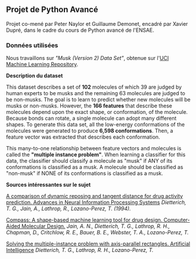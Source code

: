 ## Projet de Python Avancé

Projet co-mené par Peter Naylor et Guillaume Demonet, encadré par Xavier Dupré, dans le cadre du cours de Python avancé de l'ENSAE.

### __Données utilisées__

Nous travaillons sur _"Musk (Version 2) Data Set"_, obtenue sur l'[UCI Machine Learning Repository](https://archive.ics.uci.edu/ml/datasets/Musk+(Version+2)).

__Description du dataset__

This dataset describes a set of __102__ molecules of which 39 are judged by human experts to be musks and the remaining 63 molecules are judged to be non-musks. The goal is to learn to predict whether new molecules will be musks or non-musks. However, the __166 features__ that describe these molecules depend upon the exact shape, or conformation, of the molecule. Because bonds can rotate, a single molecule can adopt many different shapes. To generate this data set, all the low-energy conformations of the molecules were generated to produce __6,598 conformations__. Then, a feature vector was extracted that describes each conformation. 

This many-to-one relationship between feature vectors and molecules is called the __"multiple instance problem"__. When learning a classifier for this data, the classifier should classify a molecule as "musk" if ANY of its conformations is classified as a musk. A molecule should be classified as "non-musk" if NONE of its conformations is classified as a musk.

__Sources intéressantes sur le sujet__

[A comparison of dynamic reposing and tangent distance for drug activity prediction. Advances in Neural Information Processing Systems](http://rexa.info/paper/88e450c2c458d9ae8eaa9b556d2831b9801c1bfe)
_Dietterich, T. G., Jain, A., Lathrop, R., Lozano-Perez, T. (1994)._

[Compass: A shape-based machine learning tool for drug design. Computer-Aided Molecular Design.](http://rexa.info/paper/b6bbc5cefb7152095b94bf0f1d4dc2c0616b96fd)
_Jain, A. N., Dietterich, T. G., Lathrop, R. H., Chapman, D., Critchlow, R. E., Bauer, B. E., Webster, T. A., Lozano-Perez, T._

[Solving the multiple-instance problem with axis-parallel rectangles. Artificial Intelligence](http://rexa.info/paper/a0753191808f5c6345777b4ffef7cd74e210bfef)
_Dietterich, T. G., Lathrop, R. H., Lozano-Perez, T._
